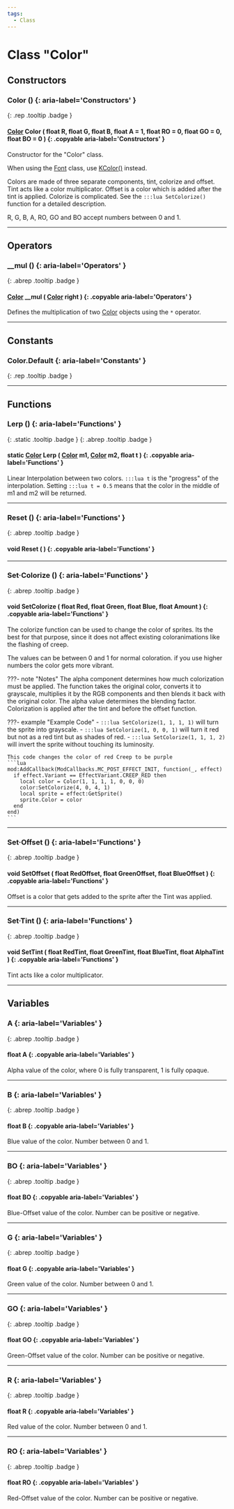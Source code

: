 ```yaml
---
tags:
  - Class
---
```

# Class "Color"
## Constructors
### Color () {: aria-label='Constructors' }
[ ](#){: .rep .tooltip .badge }
#### [Color](Color.md) Color ( float R, float G, float B, float A = 1, float RO = 0, float GO = 0, float BO = 0 ) {: .copyable aria-label='Constructors' }

Constructor for the "Color" class.

When using the [Font](Font.md) class, use [KColor()](KColor.md) instead.

Colors are made of three separate components, tint, colorize and offset. Tint acts like a color multiplicator. Offset is a color which is added after the tint is applied. Colorize is complicated. See the `:::lua SetColorize()` function for a detailed description.

R, G, B, A, RO, GO and BO accept numbers between 0 and 1.
___
## Operators
### __mul () {: aria-label='Operators' }
[ ](#){: .abrep .tooltip .badge }
#### [Color](Color.md) __mul ( [Color](Color.md) right ) {: .copyable aria-label='Operators' }

Defines the multiplication of two [Color](Color.md) objects using the `*` operator.
___
## Constants
### Color.Default {: aria-label='Constants' }
[ ](#){: .rep .tooltip .badge }
___
## Functions
### Lerp () {: aria-label='Functions' }
[ ](#){: .static .tooltip .badge } [ ](#){: .abrep .tooltip .badge }
#### static [Color](Color.md) Lerp ( [Color](Color.md) m1, [Color](Color.md) m2, float t ) {: .copyable aria-label='Functions' }

Linear Interpolation between two colors. `:::lua t` is the "progress" of the interpolation. Setting `:::lua t = 0.5` means that the color in the middle of m1 and m2 will be returned.
___
### Reset () {: aria-label='Functions' }
[ ](#){: .abrep .tooltip .badge }
#### void Reset ( ) {: .copyable aria-label='Functions' }

___
### Set·Colorize () {: aria-label='Functions' }
[ ](#){: .abrep .tooltip .badge }
#### void SetColorize ( float Red, float Green, float Blue, float Amount ) {: .copyable aria-label='Functions' }

The colorize function can be used to change the color of sprites. Its the best for that purpose, since it does not affect existing coloranimations like the flashing of creep.

The values can be between 0 and 1 for normal coloration. if you use higher numbers the color gets more vibrant.

???- note "Notes"
    The alpha component determines how much colorization must be applied. The function takes the original color, converts it to grayscale, multiplies it by the RGB components and then blends it back with the original color. The alpha value determines the blending factor.
    Colorization is applied after the tint and before the offset function.

???- example "Example Code"
    - `:::lua SetColorize(1, 1, 1, 1)` will turn the sprite into grayscale.
    - `:::lua SetColorize(1, 0, 0, 1)` will turn it red but not as a red tint but as shades of red.
    - `:::lua SetColorize(1, 1, 1, 2)` will invert the sprite without touching its luminosity.

    This code changes the color of red Creep to be purple
    ```lua
    mod:AddCallback(ModCallbacks.MC_POST_EFFECT_INIT, function(_, effect)
      if effect.Variant == EffectVariant.CREEP_RED then
        local color = Color(1, 1, 1, 1, 0, 0, 0)
        color:SetColorize(4, 0, 4, 1)
        local sprite = effect:GetSprite()
        sprite.Color = color
      end
    end)
    ```

___
### Set·Offset () {: aria-label='Functions' }
[ ](#){: .abrep .tooltip .badge }
#### void SetOffset ( float RedOffset, float GreenOffset, float BlueOffset ) {: .copyable aria-label='Functions' }

Offset is a color that gets added to the sprite after the Tint was applied.
___
### Set·Tint () {: aria-label='Functions' }
[ ](#){: .abrep .tooltip .badge }
#### void SetTint ( float RedTint, float GreenTint, float BlueTint, float AlphaTint ) {: .copyable aria-label='Functions' }

Tint acts like a color multiplicator.
___
## Variables
### A {: aria-label='Variables' }
[ ](#){: .abrep .tooltip .badge }
#### float A  {: .copyable aria-label='Variables' }
Alpha value of the color, where 0 is fully transparent, 1 is fully opaque.
___
### B {: aria-label='Variables' }
[ ](#){: .abrep .tooltip .badge }
#### float B  {: .copyable aria-label='Variables' }
Blue value of the color. Number between 0 and 1.
___
### BO {: aria-label='Variables' }
[ ](#){: .abrep .tooltip .badge }
#### float BO  {: .copyable aria-label='Variables' }
Blue-Offset value of the color. Number can be positive or negative.

___
### G {: aria-label='Variables' }
[ ](#){: .abrep .tooltip .badge }
#### float G  {: .copyable aria-label='Variables' }
Green value of the color. Number between 0 and 1.

___
### GO {: aria-label='Variables' }
[ ](#){: .abrep .tooltip .badge }
#### float GO  {: .copyable aria-label='Variables' }
Green-Offset value of the color. Number can be positive or negative.

___
### R {: aria-label='Variables' }
[ ](#){: .abrep .tooltip .badge }
#### float R  {: .copyable aria-label='Variables' }
Red value of the color. Number between 0 and 1.

___
### RO {: aria-label='Variables' }
[ ](#){: .abrep .tooltip .badge }
#### float RO  {: .copyable aria-label='Variables' }
Red-Offset value of the color. Number can be positive or negative.
